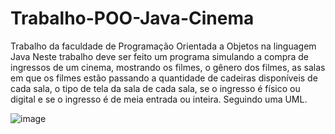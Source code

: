 # Trabalho-POO-Java-Cinema
Trabalho da faculdade de Programação Orientada a Objetos na linguagem Java
Neste trabalho deve ser feito um programa simulando a compra de ingressos de um cinema, mostrando os filmes, o gênero dos filmes,
as salas em que os filmes estão passando
a quantidade de cadeiras disponíveis de cada sala, o tipo de tela da sala de cada sala,
se o ingresso é físico ou digital e se o ingresso é de meia entrada ou inteira.
Seguindo uma UML.

![image](https://github.com/user-attachments/assets/8ae71ca2-3ea3-442a-ab60-8194812d1efb)
